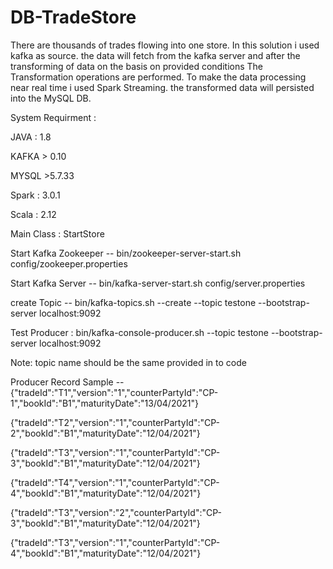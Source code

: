 # DB-TradeStore
There are thousands of trades flowing into one store. In this solution i used kafka as source.
the data will fetch from the kafka server and after the transforming of data on the basis on provided conditions
The Transformation operations are performed.
To make the data processing near real time i used Spark Streaming.
the transformed data will persisted into the MySQL DB.


System Requirment :

JAVA : 1.8

KAFKA > 0.10

MYSQL >5.7.33

Spark : 3.0.1

Scala : 2.12

Main Class : 
StartStore

Start Kafka Zookeeper --  bin/zookeeper-server-start.sh config/zookeeper.properties

Start Kafka Server -- bin/kafka-server-start.sh config/server.properties

create Topic -- bin/kafka-topics.sh --create --topic testone --bootstrap-server localhost:9092

Test Producer : bin/kafka-console-producer.sh --topic testone --bootstrap-server localhost:9092

Note: topic name should be the same provided in to code

Producer Record Sample -- 
{"tradeId":"T1","version":"1","counterPartyId":"CP-1","bookId":"B1","maturityDate":"13/04/2021"}

{"tradeId":"T2","version":"1","counterPartyId":"CP-2","bookId":"B1","maturityDate":"12/04/2021"}

{"tradeId":"T3","version":"1","counterPartyId":"CP-3","bookId":"B1","maturityDate":"12/04/2021"}

{"tradeId":"T4","version":"1","counterPartyId":"CP-4","bookId":"B1","maturityDate":"12/04/2021"}

{"tradeId":"T3","version":"2","counterPartyId":"CP-3","bookId":"B1","maturityDate":"12/04/2021"}

{"tradeId":"T3","version":"1","counterPartyId":"CP-4","bookId":"B1","maturityDate":"12/04/2021"}
